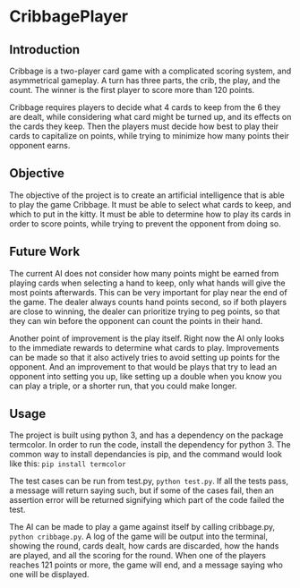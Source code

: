 # CribbagePlayer

## Introduction
Cribbage is a two-player card game with a complicated scoring system, and asymmetrical gameplay. 
A turn has three parts, the crib, the play, and the count. The winner is the first player to score more than 120 points.

Cribbage requires players to decide what 4 cards to keep from the 6 they are dealt, while considering what card might be turned up, 
and its effects on the cards they keep. Then the players must decide how best to play their cards to capitalize on points, 
while trying to minimize how many points their opponent earns. 

## Objective
The objective of the project is to create an artificial intelligence that is able to play the game Cribbage. 
It must be able to select what cards to keep, and which to put in the kitty. 
It must be able to determine how to play its cards in order to score points, while trying to prevent the opponent from doing so.

## Future Work

The current AI does not consider how many points might be earned from playing cards when selecting a hand to keep, 
only what hands will give the most points afterwards. 
This can be very important for play near the end of the game. 
The dealer always counts hand points second, so if both players are close to winning, the dealer can prioritize trying to peg points, 
so that they can win before the opponent can count the points in their hand.

Another point of improvement is the play itself. 
Right now the AI only looks to the immediate rewards to determine what cards to play. 
Improvements can be made so that it also actively tries to avoid setting up points for the opponent. 
And an improvement to that would be plays that try to lead an opponent into setting you up, 
like setting up a double when you know you can play a triple, or a shorter run, that you could make longer. 

## Usage

The project is built using python 3, and has a dependency on the package termcolor. 
In order to run the code, install the dependency for python 3. 
The common way to install dependancies is pip, and the command would look like this:  `pip install termcolor`

The test cases can be run from test.py, `python test.py`. If all the tests pass, a message will return saying such, but if some of the cases fail, 
then an assertion error will be returned signifying which part of the code failed the test. 

The AI can be made to play a game against itself by calling cribbage.py, `python cribbage.py`. 
A log of the game will be output into the terminal, showing the round, cards dealt, how cards are discarded, 
how the hands are played, and all the scoring for the round. When one of the players reaches 121 points or more, 
the game will end, and a message saying who one will be displayed. 
